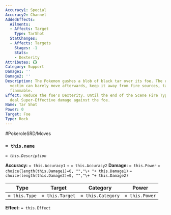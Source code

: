 ```yaml
---
Accuracy1: Special
Accuracy2: Channel
AddedEffects:
  Ailments:
  - Affects: Target
    Type: TarShot
  StatChanges:
  - Affects: Targets
    Stages: -1
    Stats:
    - Dexterity
Attributes: {}
Category: Support
Damage1: ''
Damage2: ''
Description: The Pokemon gushes a blob of black tar over its foe. The unfortunate
  voctim can barely move afterwards, keep it away from fire sources, tar is extrmely
  flammable.
Effect: Reduce the foe's Dexterity. Until the end of the Scene Fire Type Moves will
  deal Super-Effective damage against the foe.
Name: Tar Shot
Power: 0
Target: Foe
Type: Rock
---
```


#PokeroleSRD/Moves

### `= this.name`
*`= this.Description`*

**Accuracy:** `= this.Accuracy1` + `= this.Accuracy2`
**Damage:** `= this.Power` `= choice(length(this.Damage1)=0, "","\+ "+ this.Damage1)` `= choice(length(this.Damage2)=0, "","\+ "+ this.Damage2)`

| Type          | Target          | Category          | Power          |
| ------------- | --------------- | ----------------  | -------------- |
| `= this.Type` | `= this.Target` | `= this.Category` | `= this.Power` | 

**Effect:** `= this.Effect`